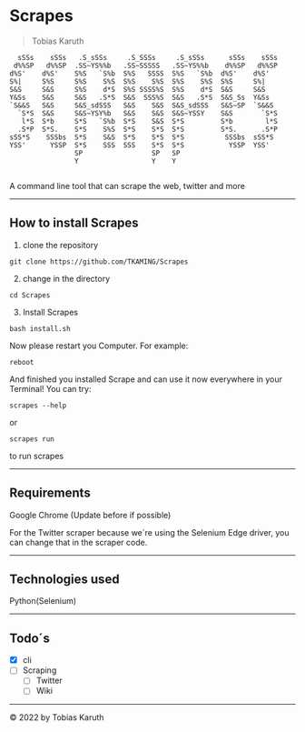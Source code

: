 # Scrapes
> Tobias Karuth
```
  sSSs    sSSs   .S_sSSs     .S_SSSs     .S_sSSs      sSSs    sSSs  
 d%%SP   d%%SP  .SS~YS%%b   .SS~SSSSS   .SS~YS%%b    d%%SP   d%%SP  
d%S'    d%S'    S%S   `S%b  S%S   SSSS  S%S   `S%b  d%S'    d%S'    
S%|     S%S     S%S    S%S  S%S    S%S  S%S    S%S  S%S     S%|     
S&S     S&S     S%S    d*S  S%S SSSS%S  S%S    d*S  S&S     S&S     
Y&Ss    S&S     S&S   .S*S  S&S  SSS%S  S&S   .S*S  S&S_Ss  Y&Ss    
`S&&S   S&S     S&S_sdSSS   S&S    S&S  S&S_sdSSS   S&S~SP  `S&&S   
  `S*S  S&S     S&S~YSY%b   S&S    S&S  S&S~YSSY    S&S       `S*S  
   l*S  S*b     S*S   `S%b  S*S    S&S  S*S         S*b        l*S  
  .S*P  S*S.    S*S    S%S  S*S    S*S  S*S         S*S.      .S*P  
sSS*S    SSSbs  S*S    S&S  S*S    S*S  S*S          SSSbs  sSS*S   
YSS'      YSSP  S*S    SSS  SSS    S*S  S*S           YSSP  YSS'    
                SP                 SP   SP                          
                Y                  Y    Y                           
                                                                    
```
A command line tool that can scrape the web, twitter and more

---

## How to install Scrapes

1. clone the repository
```
git clone https://github.com/TKAMING/Scrapes
```

2. change in the directory
```
cd Scrapes
```

3. Install Scrapes
```
bash install.sh
```

Now please restart you Computer. For example:
```
reboot
```

And finished you installed Scrape and can use it now everywhere in your Terminal! You can try:
```
scrapes --help
```
or
```
scrapes run
```
to run scrapes

---

## Requirements
Google Chrome (Update before if possible)

For the Twitter scraper because we´re using the Selenium Edge driver, you can change that in the scraper code.


---

## Technologies used
Python(Selenium)

---

## Todo´s

- [X] cli
- [ ] Scraping
  - [ ] Twitter
  - [ ] Wiki

---
  
  <!-- copyright -->
© 2022 by Tobias Karuth
